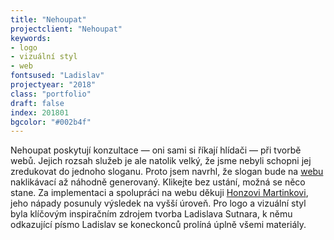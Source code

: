 ```yaml
---
title: "Nehoupat"
projectclient: "Nehoupat"
keywords: 
- logo
- vizuální styl
- web
fontsused: "Ladislav"
projectyear: "2018"
class: "portfolio"
draft: false
index: 201801
bgcolor: "#002b4f"
---
```


Nehoupat poskytují konzultace — oni sami si říkají hlídači — při tvorbě webů. Jejich rozsah služeb je ale natolik velký, že jsme nebyli schopni jej zredukovat do jednoho sloganu. Proto jsem navrhl, že slogan bude na [webu](https://www.nehoupat.cz) naklikávací až náhodně generovaný. Klikejte bez ustání, možná se něco stane. Za&nbsp;implementaci a&nbsp;spolupráci na webu děkuji [Honzovi Martinkovi](https://www.jan-martinek.com), jeho nápady posunuly výsledek na vyšší úroveň. Pro logo a&nbsp;vizuální styl byla klíčovým inspiračním zdrojem tvorba Ladislava Sutnara, k&nbsp;němu odkazující písmo Ladislav se koneckonců prolíná úplně všemi materiály.